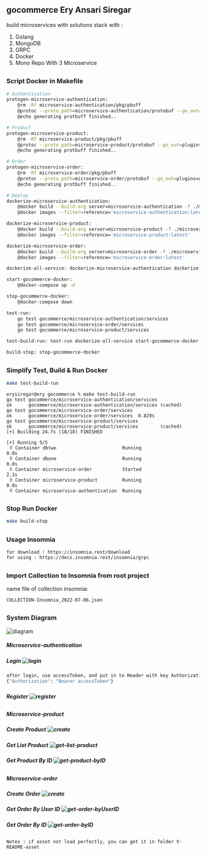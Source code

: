 ## gocommerce Ery Ansari Siregar
build microservices with solutions stack with :
1. Golang
2. MongoDB
3. GRPC
4. Docker
5. Mono Repo With 3 Microservice
##

### Script Docker in Makefile
```bash
# Authentication
protogen-microservice-authentication:
	@rm -Rf microservice-authentication/pkg/pbuff
	@protoc --proto_path=microservice-authentication/protobuf --go_out=plugins=grpc:. microservice-authentication/protobuf/*.proto
	@echo generating protbuff finished..

# Product
protogen-microservice-product:
	@rm -Rf microservice-product/pkg/pbuff
	@protoc --proto_path=microservice-product/protobuf --go_out=plugins=grpc:. microservice-product/protobuf/*.proto
	@echo generating protbuff finished..

# Order
protogen-microservice-order:
	@rm -Rf microservice-order/pkg/pbuff
	@protoc --proto_path=microservice-order/protobuf --go_out=plugins=grpc:. microservice-order/protobuf/*.proto
	@echo generating protbuff finished..

# Deploy
dockerize-microservice-authentication:
	@docker build --build-arg server=microservice-authentication -f ./microservice-authentication/Dockerfile -t microservice-authentication:latest .
	@docker images --filter=reference='microservice-authentication:latest'

dockerize-microservice-product:
	@docker build --build-arg server=microservice-product -f ./microservice-product/Dockerfile -t microservice-product:latest .
	@docker images --filter=reference='microservice-product:latest'

dockerize-microservice-order:
	@docker build --build-arg server=microservice-order -f ./microservice-order/Dockerfile -t microservice-order:latest .
	@docker images --filter=reference='microservice-order:latest'

dockerize-all-service: dockerize-microservice-authentication dockerize-microservice-product dockerize-microservice-order

start-gocommerce-docker:
	@docker-compose up -d

stop-gocommerce-docker:
	@docker-compose down

test-run:
	go test gocommerce/microservice-authentication/services
	go test gocommerce/microservice-order/services
	go test gocommerce/microservice-product/services

test-build-run: test-run dockerize-all-service start-gocommerce-docker

build-stop: stop-gocommerce-docker
```
##

### Simplify Test, Build & Run Docker
```bash
make test-build-run
```

```
erysiregar@ery gocommerce % make test-build-run
go test gocommerce/microservice-authentication/services
ok      gocommerce/microservice-authentication/services (cached)
go test gocommerce/microservice-order/services
ok      gocommerce/microservice-order/services  0.829s
go test gocommerce/microservice-product/services
ok      gocommerce/microservice-product/services        (cached)
[+] Building 24.7s (18/18) FINISHED
```

```
[+] Running 5/5
 ⠿ Container dbtwo                        Running                                                                                                                                                                                  0.0s
 ⠿ Container dbone                        Running                                                                                                                                                                                  0.0s
 ⠿ Container microservice-order           Started                                                                                                                                                                                  2.1s
 ⠿ Container microservice-product         Running                                                                                                                                                                                  0.0s
 ⠿ Container microservice-authentication  Running  
```
##

### Stop Run Docker
```bash
make build-stop
```
##

### Usage Insomnia
```
for download : https://insomnia.rest/download
for using : https://docs.insomnia.rest/insomnia/grpc
```
##

### Import Collection to Insomnia from root project
name file of collection insomnia:
```
COLLECTION-Insomnia_2022-07-06.json
```
##

### System Diagram
![diagram](https://i.postimg.cc/cCbZs8nz/diagram.png)

##### Microservice-authentication
##### Login ![login](https://i.postimg.cc/VvnQcHzJ/auth-login.png)
```bash
after login, use accessToken, and put in to Header with key Authorization : Bearer {accessToken}
{"Authorization": "Bearer accessToken"}
```
###
##### Register ![register](https://i.postimg.cc/Qx75Rg5v/auth-register.png)
##

##### Microservice-product
##### Create Product ![create](https://i.postimg.cc/6p0cyscd/product-create.png)
####
##### Get List Product ![get-list-product](https://i.postimg.cc/sDP9NFtt/product-list.png)
####
##### Get Product By ID ![get-product-byID](https://i.postimg.cc/VkBGn0f0/product-by-ID.png)
##

##### Microservice-order
##### Create Order ![create](https://i.postimg.cc/BnYFrJNw/order-create.png)
####
##### Get Order By User ID ![get-order-byUserID](https://i.postimg.cc/HLrMHFhW/order-by-User-ID.png)
####
##### Get Order By ID ![get-order-byID](https://i.postimg.cc/0jPr64cw/order-by-ID.png)
##


```
Notes : if asset not load perfectly, you can get it in folder V-README-asset
```